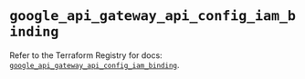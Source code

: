 # `google_api_gateway_api_config_iam_binding`

Refer to the Terraform Registry for docs: [`google_api_gateway_api_config_iam_binding`](https://registry.terraform.io/providers/hashicorp/google-beta/5.39.0/docs/resources/google_api_gateway_api_config_iam_binding).
